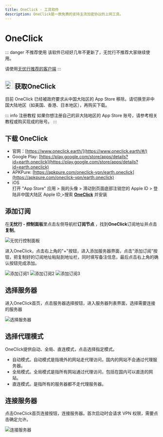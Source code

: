 ```yaml
---
title: OneClick - 工具软件
description: OneClick是一款免费的支持主流加密协议的上网工具。
---
```


# OneClick

::: danger 不推荐使用
该软件已经好几年不更新了，无忧行不推荐大家继续使用。

请使用[无忧行推荐的客户端](/devices/pc-mobile#1关于应该使用什么客户端)
:::

## <img src="/images/image_spaces_2FtaiByLw8cj0IZKJTlaiM_2Fuploads_2FJbOoXNw3x77qs1JZbQlI_2Foneclick_2.png" width="26" height="26" alt="OneClick图标"> 获取OneClick

目前 OneClick 已经被政府要求从中国大陆区的 App Store 移除。请切换至非中国大陆地区（如美国、香港、日本地区），再购买下载。

::: info 注册教程
如果你想注册自己的非大陆地区的 App Store 账号，请参考相关教程或购买现成的账号。
:::

## 下载 OneClick

* 官网：[https://www.oneclick.earth/](https://www.oneclick.earth/#/)
* Google Play: [https://play.google.com/store/apps/details?id=earth.oneclick](https://play.google.com/store/apps/details?id=earth.oneclick)
* APKPure: [https://apkpure.com/oneclick-vpn/earth.oneclick](https://apkpure.com/oneclick-vpn/earth.oneclick)
* iOS \
  打开 "App Store" 应用 > 我的头像 > 滑动到页面底部注销您的 Apple ID > 登陆非中国大陆区 Apple ID[ ](https://apps.apple.com/us/app/quantumult-x/id1443988620)>搜索 [**OneClick**](https://apps.apple.com/us/app/id1545555197) 并安装

## 添加订阅

在**无忧行 - 控制面板**里点击左侧导航栏**订阅节点** ，找到**OneClick**订阅地址并点击**复制**。

<img src="/images/image_spaces_2FtaiByLw8cj0IZKJTlaiM_2Fuploads_2FSw1y49nJ027tgYJL8gvd_2Fimage_3.png" alt="无忧行控制面板">

进入OneClick，点击右上角的"+"按钮，进入添加服务器界面，点击"添加订阅"按钮，把复制好的订阅地址粘贴到地址栏，同时填写备注信息，最后点击右上角的确认按钮完成添加。

<img src="/images/image_spaces_2FtaiByLw8cj0IZKJTlaiM_2Fuploads_2FWm6CG03AfjzAkGt3RHPJ_2Fimage_1.png" alt="添加订阅1">

<img src="/images/image_spaces_2FtaiByLw8cj0IZKJTlaiM_2Fuploads_2FtTr0wTQ6k14eJ1gwqgsE_2Fimage_2.png" alt="添加订阅2">

<img src="/images/image_spaces_2FtaiByLw8cj0IZKJTlaiM_2Fuploads_2F1VpSCcwkjZkhUnrauDAZ_2Fimage_3.png" alt="添加订阅3">

## **选择服务器**

进入OneClick首页，点击服务器选择按钮，进入服务器列表界面，选择需要连接的服务器

<img src="/images/image_spaces_2FtaiByLw8cj0IZKJTlaiM_2Fuploads_2FVg9Odr50e7St5quFjRHj_2Fimage_1.png" alt="选择服务器">

## **选择代理模式**

OneClick提供自动、全局、直连模式，点击选择指定模式。

* 自动模式。自动模式是指境外的网站走代理访问，国内的网站不会通过代理服务器。
* 全局模式。全局模式是指所有网站通过代理访问，包括在国内可以直连的网站。
* 直连模式。是指所有的服务器都不走代理服务器。

## **连接服务器**

点击OneClick首页连接按钮，连接服务器。首次启动时会请求 VPN 权限，需要点击确定允许。

<img src="/images/image_spaces_2FtaiByLw8cj0IZKJTlaiM_2Fuploads_2FjHJ6f1fmiDH7wANQRtRL_2Fimage_2.png" alt="连接服务器">
